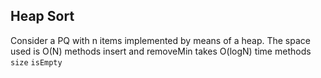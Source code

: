 ## Heap Sort

Consider a PQ with n items implemented by means of a heap.
	The space used is O(N)
	methods insert and removeMin takes O(logN) time
	methods `size` `isEmpty`
